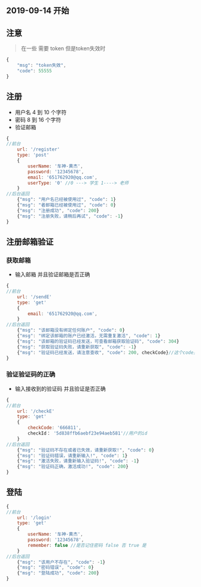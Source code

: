 
## 2019-09-14 开始

## 注意
> 在一些 需要 token 但是token失效时
~~~JavaScript
{
    "msg": "token失效",
    "code": 55555
}
~~~

## 注册
- 用户名 4 到 10 个字符
- 密码 8 到 16 个字符
- 验证邮箱
~~~javascript
{
//前台
    url: '/register'
    type: 'post'
    {
        userName: '车神-黄杰',
        password: '12345678',
        email: '651762920@qq.com',
        userType: '0' //0 ---> 学生 1----> 老师
    }
//后台返回
    {"msg": "用户名已经被使用过", "code": 1}
    {"msg": "者邮箱已经被使用过", "code": 0}
    {"msg": "注册成功", "code": 200}
    {"msg": "注册失败，请稍后再试", "code": -1}
}
~~~

## 注册邮箱验证
### 获取邮箱
- 输入邮箱 并且验证邮箱是否正确
~~~javascript
{
//前台
    url: '/sendE'
    type: 'get'
    {
        email: '651762920@qq.com',
    }
//后台返回
    {"msg": "该邮箱没有绑定任何账户", "code": 0}
    {"msg": "绑定该邮箱的账户已经激活，无需重复激活", "code": 1}
    {"msg": "该邮箱的验证码已经发送，可查看邮箱获取验证码", "code": 304}
    {"msg": "获取验证码失败，请重新获取", "code": -1}
    {"msg": "验证码已经发送，请注意查收", "code": 200, checkCode}//这个code只是测试 后期会删除
}
~~~

### 验证验证码的正确
- 输入接收到的验证码 并且验证是否正确
~~~JavaScript
{
//前台
    url: '/checkE'
    type: 'get'
    {
        checkCode: '666811',
        checkId： '5d838ffb6aebf23e94aeb581'//用户的id
    }
//后台返回
    {"msg": "验证码不存在或者已失效，请重新获取!", "code": 0}
    {"msg": "验证码错误，请重新输入!", "code": 1}
    {"msg": "激活失败，请重新输入验证码!", "code": -1}
    {"msg": "验证码正确，激活成功!", "code": 200}
}
~~~

## 登陆
~~~javascript
{
//前台
    url: '/login'
    type: 'get'
    {
        userName: '车神-黄杰',
        password: '12345678',
        remember: false //是否记住密码 false 否 true 是
    }
//后台返回
    {"msg": "该用户不存在", "code": -1}
    {"msg": "密码错误", "code": 0}
    {"msg": "登陆成功", "code": 200}
}
~~~